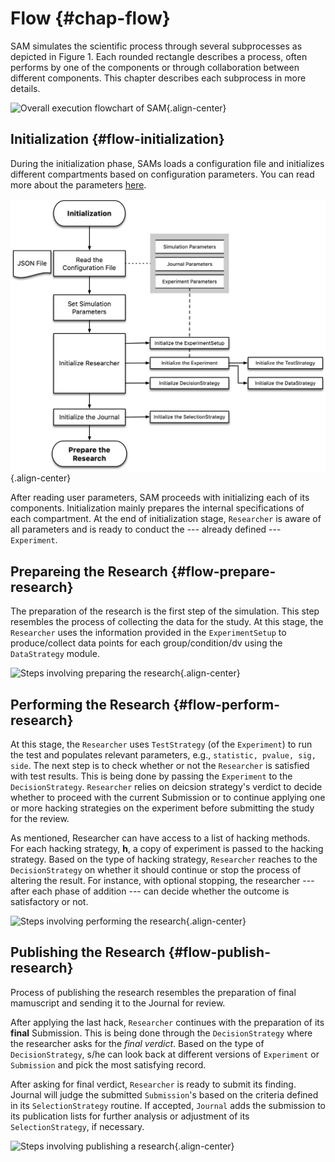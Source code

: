 Flow {#chap-flow}
====

SAM simulates the scientific process through several subprocesses as
depicted in Figure 1. Each rounded rectangle describes a process, often
performs by one of the components or through collaboration between
different components. This chapter describes each subprocess in more
details.

![Overall execution flowchart of
SAM](figures/main-routine.png){.align-center}

Initialization {#flow-initialization}
--------------

During the initialization phase, SAMs loads a configuration file and
initializes different compartments based on configuration parameters.
You can read more about the parameters [here](configuration-file.rst).

![](figures/initialization.png){.align-center}

After reading user parameters, SAM proceeds with initializing each of
its components. Initialization mainly prepares the internal
specifications of each compartment. At the end of initialization stage,
`Researcher` is aware of all parameters and is ready to conduct the ---
already defined --- `Experiment`.

Prepareing the Research {#flow-prepare-research}
-----------------------

The preparation of the research is the first step of the simulation.
This step resembles the process of collecting the data for the study. At
this stage, the `Researcher` uses the information provided in the
`ExperimentSetup` to produce/collect data points for each
group/condition/dv using the `DataStrategy` module.

![Steps involving preparing the
research](figures/prepare-research.png){.align-center}

Performing the Research {#flow-perform-research}
-----------------------

At this stage, the `Researcher` uses `TestStrategy` (of the
`Experiment`) to run the test and populates relevant parameters, e.g.,
`statistic, pvalue, sig, side`. The next step is to check whether or not
the `Researcher` is satisfied with test results. This is being done by
passing the `Experiment` to the `DecisionStrategy`. `Researcher` relies
on deicsion strategy\'s verdict to decide whether to proceed with the
current Submission or to continue applying one or more hacking
strategies on the experiment before submitting the study for the review.

As mentioned, Researcher can have access to a list of hacking methods.
For each hacking strategy, **h**, a copy of experiment is passed to the
hacking strategy. Based on the type of hacking strategy, `Researcher`
reaches to the `DecisionStrategy` on whether it should continue or stop
the process of altering the result. For instance, with optional
stopping, the researcher --- after each phase of addition --- can decide
whether the outcome is satisfactory or not.

![Steps involving performing the
research](figures/perform-research.png){.align-center}

Publishing the Research {#flow-publish-research}
-----------------------

Process of publishing the research resembles the preparation of final
mamuscript and sending it to the Journal for review.

After applying the last hack, `Researcher` continues with the
preparation of its **final** Submission. This is being done through the
`DecisionStrategy` where the researcher asks for the *final verdict*.
Based on the type of `DecisionStrategy`, s/he can look back at different
versions of `Experiment` or `Submission` and pick the most satisfying
record.

After asking for final verdict, `Researcher` is ready to submit its
finding. Journal will judge the submitted `Submission`'s based on the
criteria defined in its `SelectionStrategy` routine. If accepted,
`Journal` adds the submission to its publication lists for further
analysis or adjustment of its `SelectionStrategy`, if necessary.

![Steps involving publishing a
research](figures/publish-research.png){.align-center}
